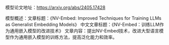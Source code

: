 模型论文地址：https://arxiv.org/abs/2405.17428

模型概述：文章标题：《NV-Embed: Improved Techniques for Training LLMs as Generalist Embedding Models》
中文文章标题：《NV-Embed：训练LLM作为通用嵌入模型的改进技术》
文章内容：提出NV-Embed技术，改进大型语言模型作为通用嵌入模型的训练方法，提高泛化能力和效率。
